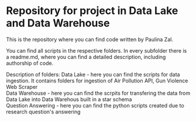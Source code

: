 # Repository for project in Data Lake and Data Warehouse
This is the repository where you can find code written by Paulina Zal. <br>


You can find all scripts in the respective folders. In every subfolder there is a readme.md, where you can find a detailed description, including authorship of code. 

Description of folders: 
Data Lake - here you can find the scripts for data ingestion. It contains folders for ingestion of Air Pollution API, Gun Violence Web Scraper <br>
Data Warehouse - here you can find the scrpits for transfering the data from Data Lake into Data Warehous built in a star schema <br>
Question Answering - here you can find the python scripts created due to research question's answering <br>
